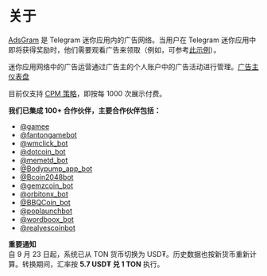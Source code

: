 # 关于

[AdsGram](https://t.me/adsgram_ai) 是 Telegram 迷你应用内的广告网络。当用户在 Telegram 迷你应用中即将获得奖励时，他们需要观看广告来领取（例如，可参考[此示例](https://t.me/Bcoin2048bot/app)）。

迷你应用网络中的广告运营通过广告主的个人账户中的广告活动进行管理。[广告主仪表盘](http://traffic.adsgram.ai/)

目前仅支持 [CPM 策略](https://docs.adsgram.ai/advertiser/glossary#statistics)，即按每 1000 次展示付费。

**我们已集成 100+ 合作伙伴，主要合作伙伴包括：**

* [@gamee](https://t.me/gamee)
* [@fantongamebot](https://t.me/fantongamebot)
* [@wmclick\_bot](https://t.me/wmclick_bot)
* [@dotcoin\_bot](https://t.me/dotcoin_bot)
* [@memetd\_bot](https://t.me/memetd_bot)
* [@Bodypump\_app\_bot](https://t.me/Bodypump_app_bot)
* [@Bcoin2048bot](https://t.me/Bcoin2048bot)
* [@gemzcoin\_bot](https://t.me/gemzcoin_bot)
* [@orbitonx\_bot](https://t.me/orbitonx_bot)
* [@BBQCoin\_bot](https://t.me/BBQCoin_bot)
* [@poplaunchbot](https://t.me/poplaunchbot)
* [@wordboox\_bot](https://t.me/wordboox_bot)
* [@realyescoinbot](https://t.me/realyescoinbot)

**重要通知**\
自 9 月 23 日起，系统已从 TON 货币切换为 USD₮。历史数据也按新货币重新计算。转换期间，汇率按 **5.7 USD₮ 兑 1 TON** 执行。
